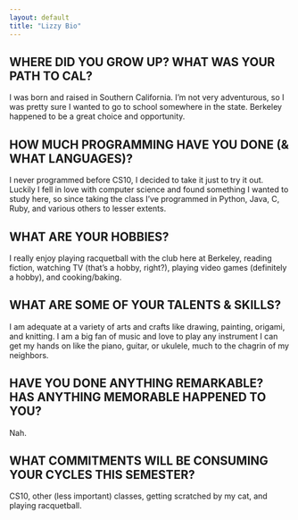 ```yaml
---
layout: default
title: "Lizzy Bio"
---
```


## WHERE DID YOU GROW UP? WHAT WAS YOUR PATH TO CAL?

I was born and raised in Southern California. I’m not very adventurous, so I was pretty sure I wanted to go to school somewhere in the state. Berkeley happened to be a great choice and opportunity.


## HOW MUCH PROGRAMMING HAVE YOU DONE (& WHAT LANGUAGES)?

I never programmed before CS10, I decided to take it just to try it out. Luckily I fell in love with computer science and found something I wanted to study here, so since taking the class I’ve programmed in Python, Java, C, Ruby, and various others to lesser extents.

## WHAT ARE YOUR HOBBIES?

I really enjoy playing racquetball with the club here at Berkeley, reading fiction, watching TV (that’s a hobby, right?), playing video games (definitely a hobby), and cooking/baking.

## WHAT ARE SOME OF YOUR TALENTS & SKILLS?

I am adequate at a variety of arts and crafts like drawing, painting, origami, and knitting. I am a big fan of music and love to play any instrument I can get my hands on like the piano, guitar, or ukulele, much to the chagrin of my neighbors.

## HAVE YOU DONE ANYTHING REMARKABLE? HAS ANYTHING MEMORABLE HAPPENED TO YOU?

Nah.

## WHAT COMMITMENTS WILL BE CONSUMING YOUR CYCLES THIS SEMESTER?

CS10, other (less important) classes, getting scratched by my cat, and playing racquetball.
